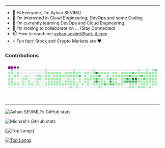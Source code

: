 --------------------------------------------------------------------------------------------------------------------
- 👋 Hi Everyone, I’m Ayhan SEVIMLI
- 👀 I’m interested in Cloud Engineering, DevOps and some Coding
- 🌱 I’m currently learning DevOps and Cloud Engineering.
- 💞️ I’m looking to collaborate on ... (Stay Connected)
- 📫 How to reach me ayhan.sevimli@sdk-it.com
- ⚡ Fun fact: Stock and Crypto Markets are ❤️.


<!---
ayhansevimli/ayhansevimli is a ✨ special ✨ repository because its `README.md` (this file) appears on your GitHub profile.
You can click the Preview link to take a look at your changes.

--->

<!---
--->
### Contributions
![snake gif](https://github.com/ayhansevimli/ayhansevimli/blob/output/github-contribution-grid-snake.gif)

--------------------------------------------------------------------------------------------------------------------
![Ayhan SEVIMLI's GitHub stats](https://github-readme-stats.vercel.app/api?username=ayhansevimli)

![Michael's GitHub stats](https://github-readme-stats.vercel.app/api?username=ayhansevimli)

<!---
--------------------------------------------------------------------------------------------------------------------
![Readme Card](https://github-readme-stats.vercel.app/api/pin/?username=ayhansevimli&repo=github-readme-stats)
--------------------------------------------------------------------------------------------------------------------
--->

[![Top Langs](https://github-readme-stats.vercel.app/api/top-langs/?username=ayhansevimli&layout=compact)]

[![Top Langs](https://github-readme-stats.vercel.app/api/top-langs/?username=ayhansevimli&layout=compact)](https://github.com/ayhansevimli/github-readme-stats)

<!---

--->

<!---

--->

<!---

--->

